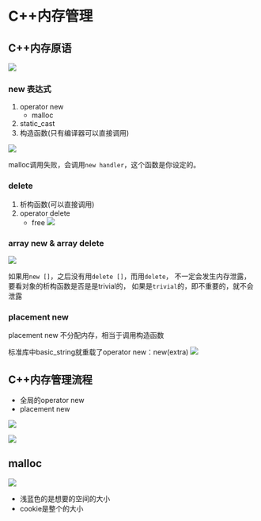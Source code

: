 # C++内存管理

## C++内存原语
![](https://img-blog.csdnimg.cn/20190102084333121.png?x-oss-process=image/watermark,type_ZmFuZ3poZW5naGVpdGk,shadow_10,text_aHR0cHM6Ly9ibG9nLmNzZG4ubmV0L3dlc3Ricm9va2xpdQ==,size_16,color_FFFFFF,t_70)

### new 表达式
1. operator new
    + malloc
2. static_cast
3. 构造函数(只有编译器可以直接调用)

![](https://img-blog.csdnimg.cn/20190102084948788.png?x-oss-process=image/watermark,type_ZmFuZ3poZW5naGVpdGk,shadow_10,text_aHR0cHM6Ly9ibG9nLmNzZG4ubmV0L3dlc3Ricm9va2xpdQ==,size_16,color_FFFFFF,t_70)

malloc调用失败，会调用`new handler`，这个函数是你设定的。


### delete
1. 析构函数(可以直接调用)
2. operator delete
    + free
![](https://img-blog.csdnimg.cn/20190102085253612.png?x-oss-process=image/watermark,type_ZmFuZ3poZW5naGVpdGk,shadow_10,text_aHR0cHM6Ly9ibG9nLmNzZG4ubmV0L3dlc3Ricm9va2xpdQ==,size_16,color_FFFFFF,t_70)

### array new & array delete
![](https://img-blog.csdnimg.cn/20190102090203323.png?x-oss-process=image/watermark,type_ZmFuZ3poZW5naGVpdGk,shadow_10,text_aHR0cHM6Ly9ibG9nLmNzZG4ubmV0L3dlc3Ricm9va2xpdQ==,size_16,color_FFFFFF,t_70)

如果用`new []`，之后没有用`delete []`，而用`delete`，
不一定会发生内存泄露，要看对象的析构函数是否是是trivial的，
如果是`trivial`的，即不重要的，就不会泄露

### placement new
placement new 不分配内存，相当于调用构造函数

标准库中basic_string就重载了operator new：new(extra)
![](https://img-blog.csdnimg.cn/20190103175723610.png?x-oss-process=image/watermark,type_ZmFuZ3poZW5naGVpdGk,shadow_10,text_aHR0cHM6Ly9ibG9nLmNzZG4ubmV0L3dlc3Ricm9va2xpdQ==,size_16,color_FFFFFF,t_70)


## C++内存管理流程
+ 全局的operator new
+ placement new

![](https://img-blog.csdnimg.cn/20190103182013354.png?x-oss-process=image/watermark,type_ZmFuZ3poZW5naGVpdGk,shadow_10,text_aHR0cHM6Ly9ibG9nLmNzZG4ubmV0L3dlc3Ricm9va2xpdQ==,size_16,color_FFFFFF,t_70)

![](https://img-blog.csdnimg.cn/20190418124042341.png?x-oss-process=image/watermark,type_ZmFuZ3poZW5naGVpdGk,shadow_10,text_aHR0cHM6Ly9ibG9nLmNzZG4ubmV0L3dlc3Ricm9va2xpdQ==,size_16,color_FFFFFF,t_70)


## malloc
![](https://img-blog.csdnimg.cn/20190104133908859.png?x-oss-process=image/watermark,type_ZmFuZ3poZW5naGVpdGk,shadow_10,text_aHR0cHM6Ly9ibG9nLmNzZG4ubmV0L3dlc3Ricm9va2xpdQ==,size_16,color_FFFFFF,t_70)

+ 浅蓝色的是想要的空间的大小
+ cookie是整个的大小